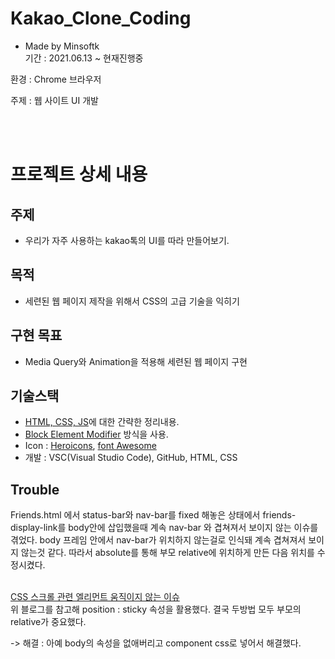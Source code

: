 # Kakao_Clone_Coding  

* Made by Minsoftk  
기간 : 2021.06.13 ~ 현재진행중  

환경 : Chrome 브라우저  

주제 : 웹 사이트 UI 개발

<br/>
<br/>

# 프로젝트 상세 내용
## 주제
* 우리가 자주 사용하는 kakao톡의 UI를 따라 만들어보기.  

## 목적
* 세련된 웹 페이지 제작을 위해서 CSS의 고급 기술을 익히기

## 구현 목표
* Media Query와 Animation을 적용해 세련된 웹 페이지 구현

## 기술스택
* [HTML, CSS, JS](https://github.com/MinsoftK/TIL/tree/master/HTML-CSS-JS)에 대한 간략한 정리내용.
* [Block Element Modifier](https://velog.io/@ylem76/BEM) 방식을 사용.
* Icon : [Heroicons](https://heroicons.dev/), [font Awesome](https://fontawesome.com/)
* 개발 : VSC(Visual Studio Code), GitHub, HTML, CSS


## Trouble
Friends.html 에서 status-bar와 nav-bar를 fixed 해놓은 상태에서 friends-display-link를 body안에 삽입했을때 계속 nav-bar 와 겹쳐져서 보이지 않는 이슈를 겪었다. body 프레임 안에서 nav-bar가 위치하지 않는걸로 인식돼 계속 겹쳐져서 보이지 않는것 같다. 따라서 absolute를 통해 부모 relative에 위치하게 만든 다음 위치를 수정시켰다.  
<br/>

[CSS 스크롤 관련 엘리먼트 움직이지 않는 이슈](https://www.notion.so/minsoftk/39b928dcefd84677992333ed08379a42#dddc90c8e1144638a3811e0d099c1dd6)  
위 블로그를 참고해 position : sticky 속성을 활용했다. 결국 두방법 모두 부모의 relative가 중요했다.

-> 해결 : 아예 body의 속성을 없애버리고 component css로 넣어서 해결했다.


